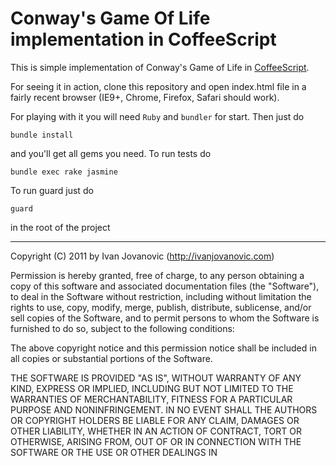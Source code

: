 # Conway's Game Of Life implementation in CoffeeScript

This is simple implementation of Conway's Game of Life in [CoffeeScript](http://jashkenas.github.com/coffee-script/).

For seeing it in action, clone this repository and open index.html file
in a fairly recent browser (IE9+, Chrome, Firefox, Safari should work).

For playing with it you will need `Ruby` and `bundler` for start. Then
just do

`bundle install`

and you'll get all gems you need.
To run tests do

`bundle exec rake jasmine`

To run guard just do

`guard`

in the root of the project

------------------------------------
Copyright (C) 2011 by Ivan Jovanovic (http://ivanjovanovic.com)

Permission is hereby granted, free of charge, to any person obtaining a copy
of this software and associated documentation files (the "Software"), to deal
in the Software without restriction, including without limitation the rights
to use, copy, modify, merge, publish, distribute, sublicense, and/or sell
copies of the Software, and to permit persons to whom the Software is
furnished to do so, subject to the following conditions:

The above copyright notice and this permission notice shall be included in
all copies or substantial portions of the Software.

THE SOFTWARE IS PROVIDED "AS IS", WITHOUT WARRANTY OF ANY KIND, EXPRESS OR
IMPLIED, INCLUDING BUT NOT LIMITED TO THE WARRANTIES OF MERCHANTABILITY,
FITNESS FOR A PARTICULAR PURPOSE AND NONINFRINGEMENT. IN NO EVENT SHALL THE
AUTHORS OR COPYRIGHT HOLDERS BE LIABLE FOR ANY CLAIM, DAMAGES OR OTHER
LIABILITY, WHETHER IN AN ACTION OF CONTRACT, TORT OR OTHERWISE, ARISING FROM,
OUT OF OR IN CONNECTION WITH THE SOFTWARE OR THE USE OR OTHER DEALINGS IN


